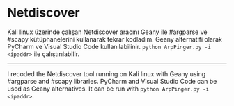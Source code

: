 # Netdiscover
Kali linux üzerinde çalışan Netdiscover aracını Geany ile #argparse ve #scapy kütüphanelerini kullanarak tekrar kodladım.
Geany alternatifi olarak PyCharm ve Visual Studio Code kullanılabilinir.
`python ArpPinger.py -i <ipaddr>` ile çalıştırılabilir.

----

I recoded the Netdiscover tool running on Kali linux with Geany using #argparse and #scapy libraries.
PyCharm and Visual Studio Code can be used as Geany alternatives.
It can be run with `python ArpPinger.py -i <ipaddr>`.
